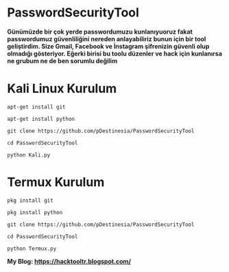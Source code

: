 # PasswordSecurityTool

**Günümüzde bir çok yerde passwordumuzu kunlanıyuoruz fakat passwordumuz güvenliliğini nereden anlayabiliriz bunun için bir tool geliştirdim. Size Gmail, Facebook ve İnstagram şifrenizin güvenli olup olmadığı gösteriyor. Eğerki birisi bu toolu düzenler ve hack için kunlanırsa ne grubum ne de ben sorumlu değilim**

# Kali Linux Kurulum
    apt-get install git
    
    apt-get install python
    
    git clone https://github.com/pDestinesia/PasswordSecurityTool
    
    cd PasswordSecurityTool
    
    python Kali.py

# Termux Kurulum
    pkg install git
    
    pkg install python
    
    git clone https://github.com/pDestinesia/PasswordSecurityTool
    
    cd PasswordSecurityTool
    
    python Termux.py
    
    
**My Blog: https://hacktooltr.blogspot.com/**
